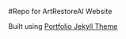 #Repo for ArtRestoreAI Website

Built using [Portfolio Jekyll Theme](https://lenpaul.github.io/portfolio-jekyll-theme/)


